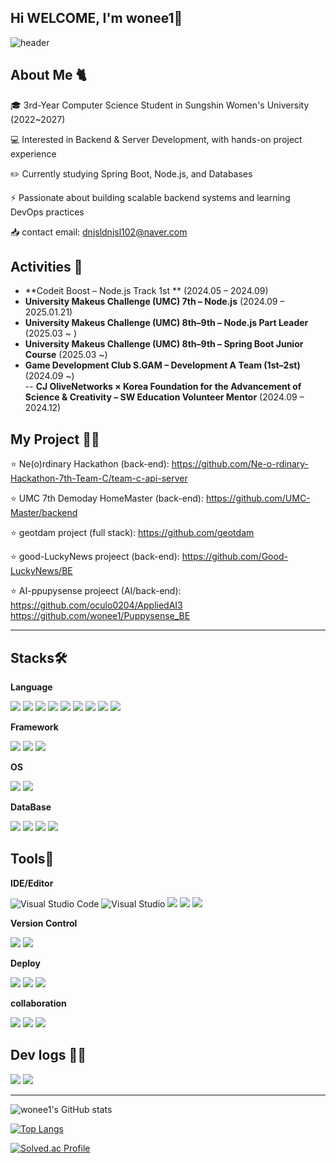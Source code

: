 ## Hi WELCOME, I'm wonee1👋
![header](https://capsule-render.vercel.app/api?type=waving&color=timeGradient&text=Welcome%20to%20wonee1's%20GitHub%20&animation=twinkling&fontSize=35&fontAlignY=40&fontAlign=70&height=250)

## About Me 🐈
🎓 3rd-Year Computer Science Student in Sungshin Women's University (2022~2027) 

💻 Interested in Backend & Server Development, with hands-on project experience

✏️ Currently studying Spring Boot, Node.js, and Databases

⚡ Passionate about building scalable backend systems and learning DevOps practices

📥 contact email:  dnjsldnjsl102@naver.com 


## Activities 🌟

- **Codeit Boost – Node.js Track 1st ** (2024.05 – 2024.09)  
- **University Makeus Challenge (UMC) 7th – Node.js** (2024.09 – 2025.01.21)  
- **University Makeus Challenge (UMC) 8th–9th  – Node.js Part Leader** (2025.03 ~ )  
- **University Makeus Challenge (UMC) 8th–9th – Spring Boot Junior Course** (2025.03 ~)  
- **Game Development Club S.GAM – Development A Team (1st–2st)** (2024.09 ~)  
-- **CJ OliveNetworks × Korea Foundation for the Advancement of Science & Creativity – SW Education Volunteer Mentor** (2024.09 – 2024.12)  



## My Project 👩‍💻


⭐ Ne(o)rdinary Hackathon (back-end): <https://github.com/Ne-o-rdinary-Hackathon-7th-Team-C/team-c-api-server>

⭐ UMC 7th Demoday HomeMaster (back-end):  <https://github.com/UMC-Master/backend>

⭐ geotdam project (full stack): <https://github.com/geotdam> 

⭐ good-LuckyNews projeect (back-end): <https://github.com/Good-LuckyNews/BE>

⭐ AI-ppupysense projeect (AI/back-end): <https://github.com/oculo0204/AppliedAI3> <https://github.com/wonee1/Puppysense_BE>


---


## Stacks🛠️

**Language**

<img src="https://img.shields.io/badge/Python-3766AB?style=flat-square&logo=Python&logoColor=white"/> <img src="https://img.shields.io/badge/javascript-F7DF1E?style=flat-square&logo=javascript&logoColor=white"/>
<img src="https://img.shields.io/badge/C++-00599C?style=flat-square&logo=C%2B%2B&logoColor=white"/> <img src="https://img.shields.io/badge/-C%23-000000?logo=Csharp&style=flat"/> <img src="https://img.shields.io/badge/C-A8B9CC?style=flat-square&logo=C&logoColor=white"/> <img src="https://img.shields.io/badge/java-007396?style=flat-square&logo=java&logoColor=white"/>
<img src="https://img.shields.io/badge/HTML5-E34F26?style=flat-square&logo=html5&logoColor=white"/>
<img src="https://img.shields.io/badge/CSS3-1572B6?style=flat-square&logo=css3&logoColor=white"/> 
<img src="https://img.shields.io/badge/Typescript-3178C6?style=flat-square&logo=Typescript&logoColor=white"/>

**Framework**

<img src="https://img.shields.io/badge/Node.js-339933?style=flat-square&logo=Node.js&logoColor=white"/> <img src="https://img.shields.io/badge/Express-000000?style=flat-square&logo=Express&logoColor=white"/>
<img src="https://img.shields.io/badge/Spring-6DB33F?style=flat-square&logo=Spring&logoColor=white"/>



**OS**

<img src="https://img.shields.io/badge/Linux-FCC624?style=flat-square&logo=linux&logoColor=black"/> <img src="https://img.shields.io/badge/Ubuntu-E95420?style=flat-square&logo=Ubuntu&logoColor=white"/>


**DataBase**

<img src="https://img.shields.io/badge/MySQL-4479A1?style=flat-square&logo=MySQL&logoColor=white"/> <img src="https://img.shields.io/badge/MongoDB-47A248?style=flat-square&logo=MongoDB&logoColor=white"/> <img src="https://img.shields.io/badge/Postgresql-4169E1?style=flat-square&logo=Postgresql&logoColor=white"/> <img src="https://img.shields.io/badge/ORACLE-F80000?style=flat-square&logo=oracle&logoColor=white"/>



## Tools💪

**IDE/Editor**

![Visual Studio Code](https://img.shields.io/badge/Visual%20Studio%20Code-0078d7.svg?style=for-the-badge&logo=visual-studio-code&logoColor=white) ![Visual Studio](https://img.shields.io/badge/Visual%20Studio-5C2D91.svg?style=for-the-badge&logo=visual-studio&logoColor=white) <img src="https://img.shields.io/badge/Anaconda-44A833?style=flat-square&logo=Anaconda&logoColor=white"/> <img src="https://img.shields.io/badge/intellijidea-000000?style=flat-square&logo=intellijidea&logoColor=white"/> <img src="https://img.shields.io/badge/eclipseide-2C2255?style=flat-square&logo=eclipseide&logoColor=white"/>



**Version Control**

<img src="https://img.shields.io/badge/GitHub-181717?style=flat-square&logo=GitHub&logoColor=white"/> <img src="https://img.shields.io/badge/Git-F05032?style=flat-square&logo=git&logoColor=white"/>


**Deploy**

<img src="https://img.shields.io/badge/Amazon AWS-232F3E?style=flat-square&logo=amazonaws&logoColor=white"/> <img src="https://img.shields.io/badge/Vercel-000000?style=flat-square&logo=Vercel&logoColor=white"/>
<img src="https://img.shields.io/badge/render-000000?style=flat-square&logo=render&logoColor=white"/>



**collaboration**

<img src="https://img.shields.io/badge/slack-4A154B?style=flat-square&logo=slack&logoColor=white"/> <img src="https://img.shields.io/badge/discord-5865F2?style=flat-square&logo=discord&logoColor=white"/>
<img src="https://img.shields.io/badge/notion-000000?style=flat-square&logo=notion&logoColor=white"/>


## Dev logs 👩‍💻

<img src="https://img.shields.io/badge/Tistory-000000?style=for-the-badge&logo=Tistory&logoColor=white"> <img src="https://img.shields.io/badge/Velog-20C997?style=flat-square&logo=velog&logoColor=white"/>


---



![wonee1's GitHub stats](https://github-readme-stats.vercel.app/api?username=wonee1&show_icons=true&theme=radical)


[![Top Langs](https://github-readme-stats.vercel.app/api/top-langs/?username=wonee1)](https://github.com/anuraghazra/github-readme-stats)
 

[![Solved.ac Profile](http://mazassumnida.wtf/api/v2/generate_badge?boj=akfkxkd)](https://solved.ac/akfkxkd/)  




